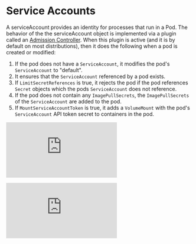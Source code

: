 # Service Accounts
A serviceAccount provides an identity for processes that run in a Pod.
The behavior of the the serviceAccount object is implemented via a plugin
called an [Admission Controller]( admission_controllers.md). When this plugin is active
(and it is by default on most distributions), then it does the following when a pod is created or modified:
  1. If the pod does not have a ```ServiceAccount```, it modifies the pod's ```ServiceAccount``` to "default".
  2. It ensures that the ```ServiceAccount``` referenced by a pod exists.
  3. If ```LimitSecretReferences``` is true, it rejects the pod if the pod references ```Secret``` objects which the pods
```ServiceAccount``` does not reference.
  4. If the pod does not contain any ```ImagePullSecrets```, the ```ImagePullSecrets``` of the
```ServiceAccount``` are added to the pod.
  5. If ```MountServiceAccountToken``` is true, it adds a ```VolumeMount``` with the pod's ```ServiceAccount``` API token secret to containers in the pod.

[![Analytics](https://kubernetes-site.appspot.com/UA-36037335-10/GitHub/docs/service_accounts.md?pixel)]()


[![Analytics](https://kubernetes-site.appspot.com/UA-36037335-10/GitHub/release-0.19.0/docs/service_accounts.md?pixel)]()
